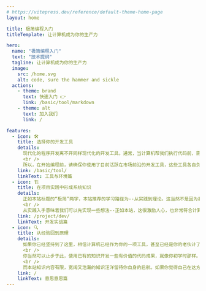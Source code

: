 ```yaml
---
# https://vitepress.dev/reference/default-theme-home-page
layout: home

title: 极简编程入门
titleTemplate: 让计算机成为你的生产力

hero:
  name: "极简编程入门"
  text: "技术提纲"
  tagline: 让计算机成为你的生产力
  image: 
    src: /home.svg
    alt: code, sure the hammer and sickle
  actions:
    - theme: brand
      text: 快速入门 👉
      link: /basic/tool/markdown
    - theme: alt
      text: 加入我们
      link: /

features:
  - icon: 🛠️
    title: 选择你的开发工具
    details: 
      现代化的程序开发离不开同样现代化的开发工具。通常，当计算机帮我们执行代码前，需要一系列工具将代码转变为它能识别的代码。随着技术变更，这些被使用工具也在运用中持续迭代，变得越来越符合人的使用直觉。这也意味着工具变得更丝滑和更易上手了。<br/>
      <br />
      所以，在开始编程前，请确保你使用了目前活跃在市场前沿的开发工具，这些工具各自负责你编码的某一过程，它们都会作为你最好的朋友陪伴你的开发进程。
    link: /basic/tool/
    linkText: 工具与环境篇
  - icon: 🏗️
    title: 在项目实践中形成系统知识
    details: 
      正如本站标题的“极简”两字，本站推荐的学习路径为--从实践到理论。这当然不是因为我们确信”从实践到理论"比起"从理论到实践"来更为可靠，我们只确信该路径可行，并且以自身实践作为先例。 <br />
      <br />
      从实践入手意味着我们可以先实现一些想法--正如本站，这很激励人心，也非常符合计算机开发领域侧重实现的特点。所以，本站将以目前行业热门的开发体系为对象，分别对多端开发进行入门级的技术样例讲解，实现对应技术的demo样例，或者一个、多个完整的项目，即可以服务于人的代码。在这之后，如果可以诱发了你把计算机作为个人生产力一部分的想法，再好不过了。
    link: /project/dev/
    linkText: 开发实战篇
  - icon: 🔍
    title: 从经验回到原理
    details: 
      如果你已经坚持到了这里，相信计算机已经作为你的一项工具，甚至已经是你的老伙计了。 <br />
      <br />
      你当然可以止步于此，使用已有的知识开发一些有价值的代码成果，就像你初学时那样。但，如果在习惯了”是什么(What)“与”怎么做(How)“之后，你开始对”Why(为什么)“有着莫大热情，请你主动地去寻找--你的工具们（第三方库，第三方框架，甚至你工具的工具--计算机本身），它们的实现原理。<br />
      <br />
      而本站知识内容有限，宽阔又浩瀚的知识汪洋留待你自身的启航。如果你觉得自己在这方面的知识储备充分，欢迎在本站或者别的地方分享。
    link: /
    linkText: 意思意思篇
---
```

<style>
:root {
  --vp-home-hero-name-color: transparent;
  --vp-home-hero-name-background: -webkit-linear-gradient(45deg, rgb(237, 44, 37) 3%, rgb(253, 207, 48));

  --vp-home-hero-image-background-image: linear-gradient(-27deg, rgb(237, 44, 37) 20%, rgb(253, 207, 48) 80%);
  --vp-home-hero-image-filter: blur(60px);
}
</style>
